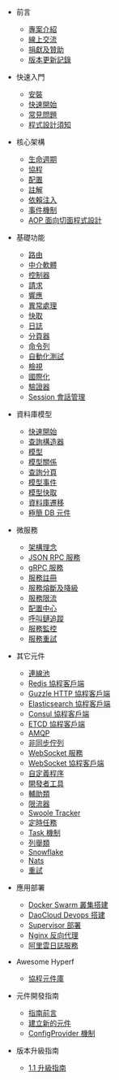 * 前言

  * [專案介紹](zh/README.md)
  * [線上交流](zh/communication.md)
  * [捐獻及贊助](zh/donate.md)
  * [版本更新記錄](zh/changelog.md)

* 快速入門

  * [安裝](zh/quick-start/install.md)
  * [快速開始](zh/quick-start/overview.md)
  * [常見問題](zh/quick-start/questions.md)
  * [程式設計須知](zh/quick-start/important.md)
  
* 核心架構

  * [生命週期](zh/lifecycle.md)
  * [協程](zh/coroutine.md)
  * [配置](zh/config.md)
  * [註解](zh/annotation.md)
  * [依賴注入](zh/di.md)
  * [事件機制](zh/event.md)
  * [AOP 面向切面程式設計](zh/aop.md)
  
* 基礎功能

  * [路由](zh/router.md)
  * [中介軟體](zh/middleware/middleware.md)
  * [控制器](zh/controller.md)
  * [請求](zh/request.md)
  * [響應](zh/response.md)
  * [異常處理](zh/exception-handler.md)
  * [快取](zh/cache.md)
  * [日誌](zh/logger.md)
  * [分頁器](zh/paginator.md)
  * [命令列](zh/command.md)
  * [自動化測試](zh/testing.md)
  * [檢視](zh/view.md)
  * [國際化](zh/translation.md)
  * [驗證器](zh/validation.md)
  * [Session 會話管理](zh/session.md)
  
* 資料庫模型

  * [快速開始](zh/db/quick-start.md)
  * [查詢構造器](zh/db/querybuilder.md)
  * [模型](zh/db/model.md)
  * [模型關係](zh/db/relationship.md)
  * [查詢分頁](zh/db/paginator.md)
  * [模型事件](zh/db/event.md)
  * [模型快取](zh/db/model-cache.md)
  * [資料庫遷移](zh/db/migration.md)
  * [極簡 DB 元件](zh/db/db.md)
  
* 微服務

  * [架構理念](zh/microservice.md)
  * [JSON RPC 服務](zh/json-rpc.md)
  * [gRPC 服務](zh/grpc.md)
  * [服務註冊](zh/service-register.md)
  * [服務熔斷及降級](zh/circuit-breaker.md)
  * [服務限流](zh/rate-limit.md)
  * [配置中心](zh/config-center.md)
  * [呼叫鏈追蹤](zh/tracer.md)
  * [服務監控](zh/metric.md)
  * [服務重試](zh/retry.md)
  
* 其它元件

  * [連線池](zh/pool.md)
  * [Redis 協程客戶端](zh/redis.md)
  * [Guzzle HTTP 協程客戶端](zh/guzzle.md)
  * [Elasticsearch 協程客戶端](zh/elasticsearch.md)
  * [Consul 協程客戶端](zh/consul.md)
  * [ETCD 協程客戶端](zh/etcd.md)
  * [AMQP](zh/amqp.md)
  * [非同步佇列](zh/async-queue.md)
  * [WebSocket 服務](zh/websocket-server.md)
  * [WebSocket 協程客戶端](zh/websocket-client.md)
  * [自定義程序](zh/process.md)
  * [開發者工具](zh/devtool.md)
  * [輔助類](zh/utils.md)
  * [限流器](zh/rate-limit.md)
  * [Swoole Tracker](zh/swoole-tracker.md)
  * [定時任務](zh/crontab.md)
  * [Task 機制](zh/task.md)
  * [列舉類](zh/constants.md)
  * [Snowflake](zh/snowflake.md)
  * [Nats](zh/nats.md)
  * [重試](zh/retry.md)

* 應用部署

  * [Docker Swarm 叢集搭建](zh/tutorial/docker-swarm.md)
  * [DaoCloud Devops 搭建](zh/tutorial/daocloud.md)
  * [Supervisor 部署](zh/tutorial/supervisor.md)
  * [Nginx 反向代理](zh/tutorial/nginx.md)
  * [阿里雲日誌服務](zh/tutorial/aliyun-logger.md)
  
* Awesome Hyperf

  * [協程元件庫](zh/awesome-components.md)
  
* 元件開發指南

  * [指南前言](zh/component-guide/intro.md)
  * [建立新的元件](zh/component-guide/create.md)
  * [ConfigProvider 機制](zh/component-guide/configprovider.md)

* 版本升級指南
  
  * [1.1 升級指南](zh/upgrade/1.1.md)
